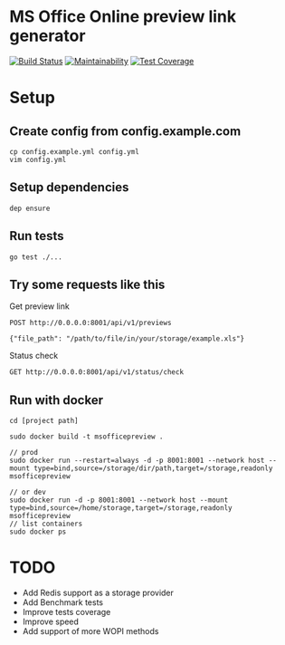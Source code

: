 # MS Office Online preview link generator

[![Build Status](https://travis-ci.org/ildarusmanov/msofficepreview.svg?branch=master)](https://travis-ci.org/ildarusmanov/msofficepreview)
[![Maintainability](https://api.codeclimate.com/v1/badges/406e0ad48e6c05fd6a5e/maintainability)](https://codeclimate.com/github/ildarusmanov/msofficepreview/maintainability)
[![Test Coverage](https://api.codeclimate.com/v1/badges/406e0ad48e6c05fd6a5e/test_coverage)](https://codeclimate.com/github/ildarusmanov/msofficepreview/test_coverage)

# Setup

## Create config from config.example.com
```
cp config.example.yml config.yml
vim config.yml
```
## Setup dependencies
```
dep ensure
```

## Run tests


```
go test ./...
```

## Try some requests like this

Get preview link
```
POST http://0.0.0.0:8001/api/v1/previews

{"file_path": "/path/to/file/in/your/storage/example.xls"}
```

Status check
```
GET http://0.0.0.0:8001/api/v1/status/check
```

## Run with docker
```
cd [project path]

sudo docker build -t msofficepreview .

// prod
sudo docker run --restart=always -d -p 8001:8001 --network host --mount type=bind,source=/storage/dir/path,target=/storage,readonly msofficepreview

// or dev
sudo docker run -d -p 8001:8001 --network host --mount type=bind,source=/home/storage,target=/storage,readonly msofficepreview 
// list containers
sudo docker ps
```

# TODO

* Add Redis support as a storage provider
* Add Benchmark tests
* Improve tests coverage
* Improve speed
* Add support of more WOPI methods


